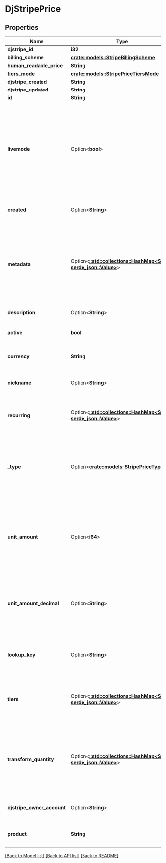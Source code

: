 # DjStripePrice

## Properties

Name | Type | Description | Notes
------------ | ------------- | ------------- | -------------
**djstripe_id** | **i32** |  | [readonly]
**billing_scheme** | [**crate::models::StripeBillingScheme**](StripeBillingScheme.md) |  | 
**human_readable_price** | **String** |  | 
**tiers_mode** | [**crate::models::StripePriceTiersMode**](StripePriceTiersMode.md) |  | 
**djstripe_created** | **String** |  | [readonly]
**djstripe_updated** | **String** |  | [readonly]
**id** | **String** |  | 
**livemode** | Option<**bool**> | Null here indicates that the livemode status is unknown or was previously unrecorded. Otherwise, this field indicates whether this record comes from Stripe test mode or live mode operation. | [optional]
**created** | Option<**String**> | The datetime this object was created in stripe. | [optional]
**metadata** | Option<[**::std::collections::HashMap<String, serde_json::Value>**](serde_json::Value.md)> | A set of key/value pairs that you can attach to an object. It can be useful for storing additional information about an object in a structured format. | [optional]
**description** | Option<**String**> | A description of this object. | [optional]
**active** | **bool** | Whether the price can be used for new purchases. | 
**currency** | **String** | Three-letter ISO currency code | 
**nickname** | Option<**String**> | A brief description of the plan, hidden from customers. | [optional]
**recurring** | Option<[**::std::collections::HashMap<String, serde_json::Value>**](serde_json::Value.md)> | The recurring components of a price such as `interval` and `usage_type`. | [optional]
**_type** | Option<[**crate::models::StripePriceType**](StripePriceType.md)> | Whether the price is for a one-time purchase or a recurring (subscription) purchase.  * `one_time` - One-time * `recurring` - Recurring | 
**unit_amount** | Option<**i64**> | The unit amount in cents to be charged, represented as a whole integer if possible. Null if a sub-cent precision is required. | [optional]
**unit_amount_decimal** | Option<**String**> | The unit amount in cents to be charged, represented as a decimal string with at most 12 decimal places. | [optional]
**lookup_key** | Option<**String**> | A lookup key used to retrieve prices dynamically from a static string. | [optional]
**tiers** | Option<[**::std::collections::HashMap<String, serde_json::Value>**](serde_json::Value.md)> | Each element represents a pricing tier. This parameter requires `billing_scheme` to be set to `tiered`. | [optional]
**transform_quantity** | Option<[**::std::collections::HashMap<String, serde_json::Value>**](serde_json::Value.md)> | Apply a transformation to the reported usage or set quantity before computing the amount billed. Cannot be combined with `tiers`. | [optional]
**djstripe_owner_account** | Option<**String**> | The Stripe Account this object belongs to. | [optional]
**product** | **String** | The product this price is associated with. | 

[[Back to Model list]](../README.md#documentation-for-models) [[Back to API list]](../README.md#documentation-for-api-endpoints) [[Back to README]](../README.md)


